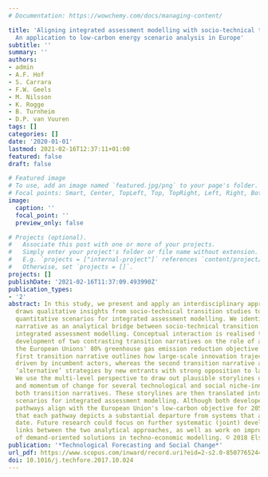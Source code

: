 ```yaml
---
# Documentation: https://wowchemy.com/docs/managing-content/

title: 'Aligning integrated assessment modelling with socio-technical transition insights:
  An application to low-carbon energy scenario analysis in Europe'
subtitle: ''
summary: ''
authors:
- admin
- A.F. Hof
- S. Carrara
- F.W. Geels
- M. Nilsson
- K. Rogge
- B. Turnheim
- D.P. van Vuuren
tags: []
categories: []
date: '2020-01-01'
lastmod: 2021-02-16T12:37:11+01:00
featured: false
draft: false

# Featured image
# To use, add an image named `featured.jpg/png` to your page's folder.
# Focal points: Smart, Center, TopLeft, Top, TopRight, Left, Right, BottomLeft, Bottom, BottomRight.
image:
  caption: ''
  focal_point: ''
  preview_only: false

# Projects (optional).
#   Associate this post with one or more of your projects.
#   Simply enter your project's folder or file name without extension.
#   E.g. `projects = ["internal-project"]` references `content/project/deep-learning/index.md`.
#   Otherwise, set `projects = []`.
projects: []
publishDate: '2021-02-16T11:37:09.493990Z'
publication_types:
- '2'
abstract: In this study, we present and apply an interdisciplinary approach that systematically
  draws qualitative insights from socio-technical transition studies to develop new
  quantitative scenarios for integrated assessment modelling. We identify the transition
  narrative as an analytical bridge between socio-technical transition studies and
  integrated assessment modelling. Conceptual interaction is realised through the
  development of two contrasting transition narratives on the role of actors in meeting
  the European Unions' 80% greenhouse gas emission reduction objective for 2050. The
  first transition narrative outlines how large-scale innovation trajectories are
  driven by incumbent actors, whereas the second transition narrative assumes more
  ‘alternative’ strategies by new entrants with strong opposition to large-scale technologies.
  We use the multi-level perspective to draw out plausible storylines on actor positioning
  and momentum of change for several technological and social niche-innovations in
  both transition narratives. These storylines are then translated into quantitative
  scenarios for integrated assessment modelling. Although both developed transition
  pathways align with the European Union's low-carbon objective for 2050, we find
  that each pathway depicts a substantial departure from systems that are known to
  date. Future research could focus on further systematic (joint) development of operational
  links between the two analytical approaches, as well as work on improved representation
  of demand-oriented solutions in techno-economic modelling. © 2018 Elsevier Inc.
publication: '*Technological Forecasting and Social Change*'
url_pdf: https://www.scopus.com/inward/record.uri?eid=2-s2.0-85077652445&doi=10.1016%2fj.techfore.2017.10.024&partnerID=40&md5=3aa07775c47853c311d9e2b9dd850781
doi: 10.1016/j.techfore.2017.10.024
---
```

